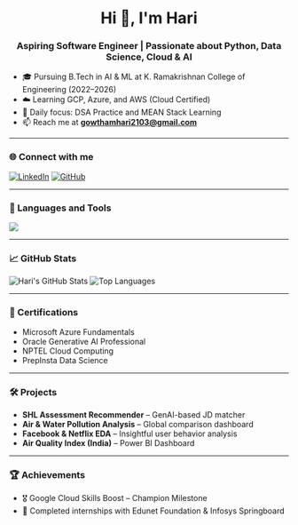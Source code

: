 <h1 align="center">Hi 👋, I'm Hari</h1>
<h3 align="center">Aspiring Software Engineer | Passionate about Python, Data Science, Cloud & AI</h3>

- 🎓 Pursuing B.Tech in AI & ML at K. Ramakrishnan College of Engineering (2022–2026)  
- ☁️ Learning GCP, Azure, and AWS (Cloud Certified)  
- 🧠 Daily focus: DSA Practice and MEAN Stack Learning  
- 📫 Reach me at **gowthamhari2103@gmail.com**

---

### 🌐 Connect with me
[![LinkedIn](https://img.shields.io/badge/-LinkedIn-blue?logo=linkedin&logoColor=white)](https://www.linkedin.com/in/hariprashanth--r/)
[![GitHub](https://img.shields.io/badge/-GitHub-181717?logo=github&logoColor=white)](https://github.com/Prashanth-HP)

---

### 🧰 Languages and Tools

<img src="https://skillicons.dev/icons?i=python,java,javascript,html,css,mysql,azure,aws,git,github,jupyter,vscode,streamlit" />

---

### 📈 GitHub Stats

![Hari's GitHub Stats](https://github-readme-stats.vercel.app/api?username=Prashanth-HP&show_icons=true&theme=dark)
![Top Languages](https://github-readme-stats.vercel.app/api/top-langs/?username=Prashanth-HP&layout=compact&theme=dark)

---

### 🧠 Certifications
- Microsoft Azure Fundamentals  
- Oracle Generative AI Professional  
- NPTEL Cloud Computing  
- PrepInsta Data Science  

---

### 🛠️ Projects
- **SHL Assessment Recommender** – GenAI-based JD matcher  
- **Air & Water Pollution Analysis** – Global comparison dashboard  
- **Facebook & Netflix EDA** – Insightful user behavior analysis  
- **Air Quality Index (India)** – Power BI Dashboard  

---

### 🏆 Achievements
- 🎖️ Google Cloud Skills Boost – Champion Milestone  
- 🧪 Completed internships with Edunet Foundation & Infosys Springboard  
